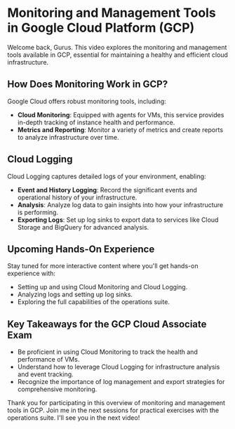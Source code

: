 # Monitoring and Management Tools in Google Cloud Platform (GCP)

Welcome back, Gurus. This video explores the monitoring and management tools available in GCP, essential for maintaining a healthy and efficient cloud infrastructure.

## How Does Monitoring Work in GCP?

Google Cloud offers robust monitoring tools, including:

- **Cloud Monitoring**: Equipped with agents for VMs, this service provides in-depth tracking of instance health and performance.
- **Metrics and Reporting**: Monitor a variety of metrics and create reports to analyze infrastructure over time.

## Cloud Logging

Cloud Logging captures detailed logs of your environment, enabling:

- **Event and History Logging**: Record the significant events and operational history of your infrastructure.
- **Analysis**: Analyze log data to gain insights into how your infrastructure is performing.
- **Exporting Logs**: Set up log sinks to export data to services like Cloud Storage and BigQuery for advanced analysis.

## Upcoming Hands-On Experience

Stay tuned for more interactive content where you'll get hands-on experience with:

- Setting up and using Cloud Monitoring and Cloud Logging.
- Analyzing logs and setting up log sinks.
- Exploring the full capabilities of the operations suite.

## Key Takeaways for the GCP Cloud Associate Exam

- Be proficient in using Cloud Monitoring to track the health and performance of VMs.
- Understand how to leverage Cloud Logging for infrastructure analysis and event tracking.
- Recognize the importance of log management and export strategies for comprehensive monitoring.

Thank you for participating in this overview of monitoring and management tools in GCP. Join me in the next sessions for practical exercises with the operations suite. I'll see you in the next video!

